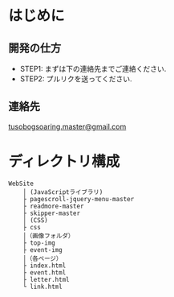 はじめに
=========
## 開発の仕方
* STEP1: まずは下の連絡先までご連絡ください.  
* STEP2: プルリクを送ってください.  

## 連絡先  
tusobogsoaring.master@gmail.com  

ディレクトリ構成  
=========
```
WebSite  
    │ (JavaScriptライブラリ)
    ├ pagescroll-jquery-menu-master
    ├ readmore-master
    ├ skipper-master
    │ (CSS)
    ├ css
    │（画像フォルダ）
    ├ top-img
    ├ event-img
    │（各ページ）
    ├ index.html
    ├ event.html
    ├ letter.html
    └ link.html
```
